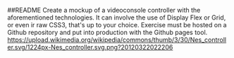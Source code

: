 ##README
Create a mockup of a videoconsole controller with the aforementioned technologies. It can involve the use of Display Flex or Grid, or even ir raw CSS3, that's up to your choice. Exercise must be hosted on a Github repository and put into production with the Github pages tool.
https://upload.wikimedia.org/wikipedia/commons/thumb/3/30/Nes_controller.svg/1224px-Nes_controller.svg.png?20120322022206